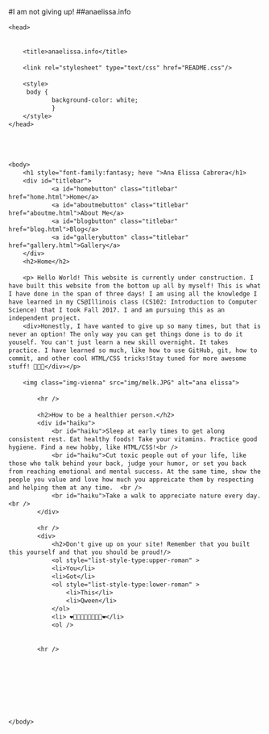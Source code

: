#I am not giving up!
##anaelissa.info
<html>

	<head>
	
	
		<title>anaelissa.info</title>
		
		<link rel="stylesheet" type="text/css" href="README.css"/>

		<style>
		 body {
				background-color: white;
				}
		</style>
	</head>

 	


 	<body>
 		<h1 style="font-family:fantasy; heve ">Ana Elissa Cabrera</h1>
 		<div id="titlebar">
				<a id="homebutton" class="titlebar" href="home.html">Home</a>
				<a id="aboutmebutton" class="titlebar" href="aboutme.html">About Me</a>
				<a id="blogbutton" class="titlebar" href="blog.html">Blog</a>
				<a id="gallerybutton" class="titlebar" href="gallery.html">Gallery</a>
		</div>
		<h2>Home</h2>

		<p> Hello World! This website is currently under construction. I have built this website from the bottom up all by myself! This is what I have done in the span of three days! I am using all the knowledge I have learned in my CS@Illinois class (CS102: Introduction to Computer Science) that I took Fall 2017. I and am pursuing this as an independent project. 
		<div>Honestly, I have wanted to give up so many times, but that is never an option! The only way you can get things done is to do it youself. You can't just learn a new skill overnight. It takes practice. I have learned so much, like how to use GitHub, git, how to commit, and other cool HTML/CSS tricks!Stay tuned for more awesome stuff! 👩🏻‍💻</div></p>
			
		<img class="img-vienna" src="img/melk.JPG" alt="ana elissa"> 

			<hr />
			
			<h2>How to be a healthier person.</h2>
			<div id="haiku">
				<br id="haiku">Sleep at early times to get along consistent rest. Eat healthy foods! Take your vitamins. Practice good hygiene. Find a new hobby, like HTML/CSS!<br />
				<br id="haiku">Cut toxic people out of your life, like those who talk behind your back, judge your humor, or set you back from reaching emotional and mental success. At the same time, show the people you value and love how much you appreicate them by respecting and helping them at any time.  <br />
				<br id="haiku">Take a walk to appreciate nature every day. <br />
			</div>
			
			<hr />
			<div>
				<h2>Don't give up on your site! Remember that you built this yourself and that you should be proud!/>
				<ol style="list-style-type:upper-roman" >
				<li>You</li>
				<li>Got</li>
				<ol style="list-style-type:lower-roman" >
					<li>This</li>
					<li>Qween</li>
				</ol>
				<li> ❤️👩🏻‍💼👩🏻‍💻👸🏻❤️</li>			
				<ol />

			
			<hr />
			



			



 	</body>


</html>
